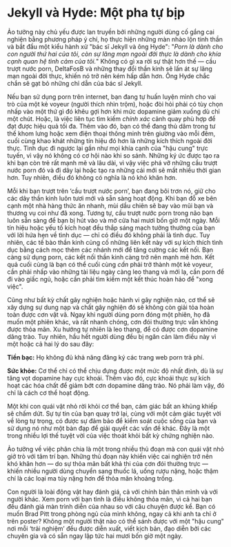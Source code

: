 # Jekyll và Hyde: Một pha tự bịp 

Ảo tưởng này chủ yếu được lan truyền bởi những người dùng cố gắng cai nghiện bằng phương pháp ý chí, họ thực hiện những màn nhào lộn tinh thần và bắt đầu một kiểu hành xử "bác sĩ Jekyll và ông Hyde": "*Porn là dành cho con người thứ hai của tôi, còn sự lãng mạn ngoài đời thực là dành cho khía cạnh quan hệ tình cảm của tôi.*" Không có gì xa rời sự thật hơn thế — cầu trượt nước porn, DeltaFosB và những thay đổi thần kinh sẽ lấn át sự lãng mạn ngoài đời thực, khiến nó trở nên kém hấp dẫn hơn. Ông Hyde chắc chắn sẽ gạt bỏ những chỉ dẫn của bác sĩ Jekyll.

Nếu bạn sử dụng porn trên internet, bạn đang tự huấn luyện mình cho vai trò của một kẻ voyeur (người thích nhìn trộm), hoặc đòi hỏi phải có tùy chọn nhấp vào một thứ gì đó khêu gợi hơn khi mức dopamine giảm xuống dù chỉ một chút. Hoặc, là việc liên tục tìm kiếm *chính xác* cảnh quay phù hợp để đạt được hiệu quả tối đa. Thêm vào đó, bạn có thể đang thủ dâm trong tư thế khom lưng hoặc xem điện thoại thông minh trên giường vào mỗi đêm, cuối cùng khao khát những tín hiệu đó hơn là những kích thích ngoài đời thực. Tình dục đi ngược lại gần như mọi khía cạnh của "hậu cung" trực tuyến, vì vậy nó không có cơ hội nào khi so sánh. Những ký ức được tạo ra khi bạn còn trẻ rất mạnh mẽ và lâu dài, vì vậy việc phá vỡ những cầu trượt nước porn đó và đi dây lại hoặc tạo ra những cái mới sẽ mất nhiều thời gian hơn. Tuy nhiên, điều đó không có nghĩa là nó khó khăn hơn.

Mỗi khi bạn trượt trên ‘cầu trượt nước porn’, bạn đang bôi trơn nó, giữ cho các dây thần kinh luôn tươi mới và sẵn sàng hoạt động. Khi bạn đỗ xe bên cạnh một nhà hàng thức ăn nhanh, mùi dầu chiên sẽ bay vào mũi bạn và thương vụ coi như đã xong. Tương tự, cầu trượt nước porn trong não bạn luôn sẵn sàng để bạn bị hút vào và mở cửa hai mươi bốn giờ một ngày. Mỗi tín hiệu hoặc yếu tố kích hoạt đều thắp sáng mạch tưởng thưởng của bạn với lời hứa hẹn về tình dục — chỉ có điều đó không phải là tình dục. Tuy nhiên, các tế bào thần kinh củng cố những liên kết này với sự kích thích tình dục bằng cách mọc thêm các nhánh mới để tăng cường các kết nối. Bạn càng sử dụng porn, các kết nối thần kinh càng trở nên mạnh mẽ hơn. Kết quả cuối cùng là bạn có thể cuối cùng *cần* phải trở thành một kẻ voyeur, cần phải nhấp vào những tài liệu ngày càng leo thang và mới lạ, cần porn để đi vào giấc ngủ, hoặc cần phải tìm kiếm một kết thúc hoàn hảo để "xong việc".

Cũng như bất kỳ chất gây nghiện hoặc hành vi gây nghiện nào, cơ thể sẽ xây dựng sự dung nạp và chất gây nghiện đó sẽ không còn giải tỏa hoàn toàn được cơn vật vã. Ngay khi người dùng porn đóng một phiên, họ đã muốn một phiên khác, và rất nhanh chóng, cơn đói thường trực vẫn không được thỏa mãn. Xu hướng tự nhiên là leo thang, để có được cơn dopamine dâng trào. Tuy nhiên, hầu hết người dùng đều bị ngăn cản làm điều này vì một hoặc cả hai lý do sau đây:

**Tiền bạc:** Họ không đủ khả năng đăng ký các trang web porn trả phí.

**Sức khỏe:** Cơ thể chỉ có thể chịu đựng được một mức độ nhất định, dù là sự tăng vọt dopamine hay cực khoái. Thêm vào đó, cực khoái thực sự kích hoạt các hóa chất để giảm bớt cơn dopamine dâng trào. Nó phải làm vậy, đó chỉ là cách cơ thể hoạt động.

Một khi con quái vật nhỏ rời khỏi cơ thể bạn, cảm giác bất an khủng khiếp sẽ chấm dứt. Sự tự tin của bạn quay trở lại, cùng với một cảm giác tuyệt vời về lòng tự trọng, có được sự đảm bảo để kiểm soát cuộc sống của bạn và sử dụng nó như một bàn đạp để giải quyết các vấn đề khác. Đây là một trong nhiều lợi thế tuyệt vời của việc thoát khỏi bất kỳ chứng nghiện nào.

Ảo tưởng về việc phân chia là một trong nhiều thủ đoạn mà con quái vật nhỏ giở trò với tâm trí bạn. Những thủ đoạn này khiến việc cai nghiện trở nên khó khăn hơn — do sự thỏa mãn bất khả thi của cơn đói thường trực — khiến nhiều người dùng chuyển sang thuốc lá, uống rượu nặng, hoặc thậm chí là các loại ma túy nặng hơn để thỏa mãn khoảng trống.

Con người là loài động vật hay đánh giá, cả với chính bản thân mình và với người khác. Xem porn với bạn tình là điều không thỏa mãn, vì cả hai bạn đều đánh giá màn trình diễn của nhau so với câu chuyện được kể. Bạn có muốn Brad Pitt trong phòng ngủ của mình không, ngay cả khi anh ta chỉ ở trên poster? Không một người thật nào có thể sánh được với một "hậu cung" nơi mỗi ‘trải nghiệm’ đều được diễn xuất, viết kịch bản, đạo diễn bởi các chuyên gia và có sẵn ngay lập tức hai mươi bốn giờ một ngày.

